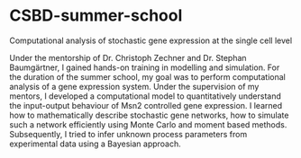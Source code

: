 # CSBD-summer-school
Computational analysis of stochastic gene expression at the single cell level

Under the mentorship of Dr. Christoph Zechner and Dr. Stephan Baumgärtner, I gained hands-on training in modelling and simulation. For the duration of the summer school, my goal was to perform computational analysis of a gene expression system. Under the supervision of my mentors, I developed a computational model to quantitatively understand the input-output behaviour of Msn2 controlled gene expression. I learned how to mathematically describe stochastic gene networks, how to simulate such a network efficiently using Monte Carlo and moment based methods. Subsequently, I tried to infer unknown process parameters from experimental data using a Bayesian approach.
